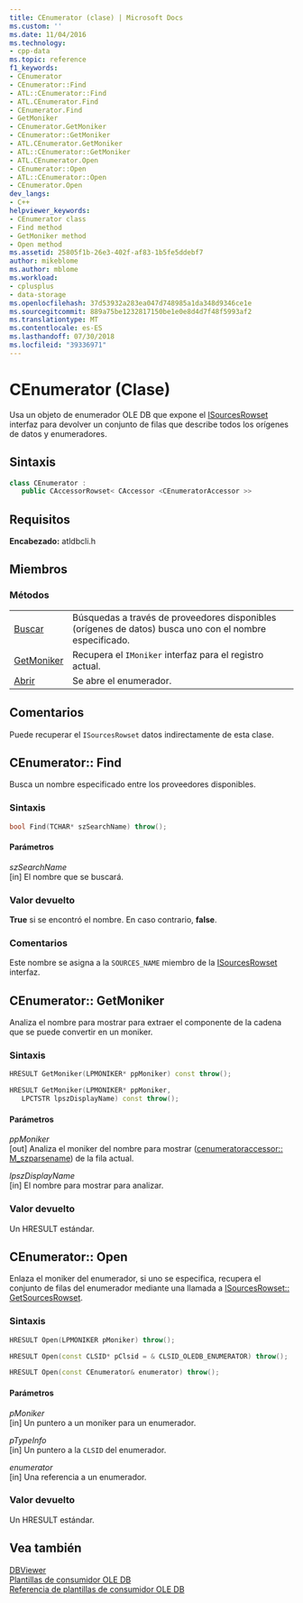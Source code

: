 ```yaml
---
title: CEnumerator (clase) | Microsoft Docs
ms.custom: ''
ms.date: 11/04/2016
ms.technology:
- cpp-data
ms.topic: reference
f1_keywords:
- CEnumerator
- CEnumerator::Find
- ATL::CEnumerator::Find
- ATL.CEnumerator.Find
- CEnumerator.Find
- GetMoniker
- CEnumerator.GetMoniker
- CEnumerator::GetMoniker
- ATL.CEnumerator.GetMoniker
- ATL::CEnumerator::GetMoniker
- ATL.CEnumerator.Open
- CEnumerator::Open
- ATL::CEnumerator::Open
- CEnumerator.Open
dev_langs:
- C++
helpviewer_keywords:
- CEnumerator class
- Find method
- GetMoniker method
- Open method
ms.assetid: 25805f1b-26e3-402f-af83-1b5fe5ddebf7
author: mikeblome
ms.author: mblome
ms.workload:
- cplusplus
- data-storage
ms.openlocfilehash: 37d53932a283ea047d748985a1da348d9346ce1e
ms.sourcegitcommit: 889a75be1232817150be1e0e8d4d7f48f5993af2
ms.translationtype: MT
ms.contentlocale: es-ES
ms.lasthandoff: 07/30/2018
ms.locfileid: "39336971"
---
```

# <a name="cenumerator-class"></a>CEnumerator (Clase)
Usa un objeto de enumerador OLE DB que expone el [ISourcesRowset](https://msdn.microsoft.com/library/ms715969.aspx) interfaz para devolver un conjunto de filas que describe todos los orígenes de datos y enumeradores.  
  
## <a name="syntax"></a>Sintaxis

```cpp
class CEnumerator :   
   public CAccessorRowset< CAccessor <CEnumeratorAccessor >>  
```  

## <a name="requirements"></a>Requisitos  
 **Encabezado:** atldbcli.h
  
## <a name="members"></a>Miembros  
  
### <a name="methods"></a>Métodos  
  
|||  
|-|-|  
|[Buscar](#find)|Búsquedas a través de proveedores disponibles (orígenes de datos) busca uno con el nombre especificado.|  
|[GetMoniker](#getmoniker)|Recupera el `IMoniker` interfaz para el registro actual.|  
|[Abrir](#open)|Se abre el enumerador.|  
  
## <a name="remarks"></a>Comentarios  
 Puede recuperar el `ISourcesRowset` datos indirectamente de esta clase.  

## <a name="find"></a> CEnumerator:: Find
Busca un nombre especificado entre los proveedores disponibles.  
  
### <a name="syntax"></a>Sintaxis  
  
```cpp
bool Find(TCHAR* szSearchName) throw();  
```  
  
#### <a name="parameters"></a>Parámetros  
 *szSearchName*  
 [in] El nombre que se buscará.  
  
### <a name="return-value"></a>Valor devuelto  
 **True** si se encontró el nombre. En caso contrario, **false**.  
  
### <a name="remarks"></a>Comentarios  
 Este nombre se asigna a la `SOURCES_NAME` miembro de la [ISourcesRowset](https://msdn.microsoft.com/library/ms715969.aspx) interfaz.  
  
## <a name="getmoniker"></a> CEnumerator:: GetMoniker
Analiza el nombre para mostrar para extraer el componente de la cadena que se puede convertir en un moniker.  
  
### <a name="syntax"></a>Sintaxis  
  
```cpp
HRESULT GetMoniker(LPMONIKER* ppMoniker) const throw();  

HRESULT GetMoniker(LPMONIKER* ppMoniker,   
   LPCTSTR lpszDisplayName) const throw();  
```  
  
#### <a name="parameters"></a>Parámetros  
 *ppMoniker*  
 [out] Analiza el moniker del nombre para mostrar ([cenumeratoraccessor:: M_szparsename](../../data/oledb/cenumeratoraccessor-m-szparsename.md)) de la fila actual.  
  
 *lpszDisplayName*  
 [in] El nombre para mostrar para analizar.  
  
### <a name="return-value"></a>Valor devuelto  
 Un HRESULT estándar.  

## <a name="open"></a> CEnumerator:: Open
Enlaza el moniker del enumerador, si uno se especifica, recupera el conjunto de filas del enumerador mediante una llamada a [ISourcesRowset:: GetSourcesRowset](https://msdn.microsoft.com/library/ms711200.aspx).  
  
### <a name="syntax"></a>Sintaxis  
  
```cpp
HRESULT Open(LPMONIKER pMoniker) throw();  

HRESULT Open(const CLSID* pClsid = & CLSID_OLEDB_ENUMERATOR) throw();  

HRESULT Open(const CEnumerator& enumerator) throw();  
```  
  
#### <a name="parameters"></a>Parámetros  
 *pMoniker*  
 [in] Un puntero a un moniker para un enumerador.  
  
 *pTypeInfo*  
 [in] Un puntero a la `CLSID` del enumerador.  
  
 *enumerator*  
 [in] Una referencia a un enumerador.  
  
### <a name="return-value"></a>Valor devuelto  
 Un HRESULT estándar.  
  
## <a name="see-also"></a>Vea también  
 [DBViewer](../../visual-cpp-samples.md)   
 [Plantillas de consumidor OLE DB](../../data/oledb/ole-db-consumer-templates-cpp.md)   
 [Referencia de plantillas de consumidor OLE DB](../../data/oledb/ole-db-consumer-templates-reference.md)